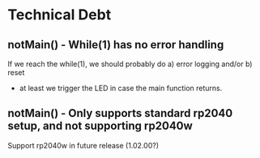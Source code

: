 # Technical Debt

## notMain() - While(1) has no error handling
If we reach the while(1), we should probably do a) error logging and/or b) reset
- at least we trigger the LED in case the main function returns.

## notMain() - Only supports standard rp2040 setup, and not supporting rp2040w
Support rp2040w in future release (1.02.00?)



